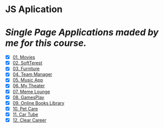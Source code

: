 # JS Aplication
 
<h1><i>Single Page Applications maded by me for this course.</i></h1> 

- [x] [01. Movies](3.%20Single%20Page%20Applications/Movies)
- [x] [02. SoftTerest](4.%20Architecture%20and%20Testing/SoftTerest)
- [x] [03. Furniture](6.%20Routing/Furniture)
- [x] [04. Team Manager](7.Modular%20Application/01.Team-Manager)
- [x] [05. Music App](Exam%20Preparation/1.%20Exam/Music%20App)
- [x] [06. My Theater](Exam%20Preparation/2.%20Exam/My%20Theater)
- [x] [07. Meme Lounge](Exam%20Preparation/3.%20Exam/Meme%20Lounge)
- [x] [08. GamesPlay](Exam%20Preparation/4.%20Exam/GamesPlay)
- [x] [09. Online Books Library](Exam%20Preparation/5.%20Exam/Online%20Books%20Library)
- [x] [10. Pet Care](Exam%20Preparation/6.%20Exam/Pet%20Care)
- [x] [11. Car Tube](Exam%20Preparation/7.%20Exam/CarTube)
- [x] [12. Clear Career](Exam/Clear%20Career)
